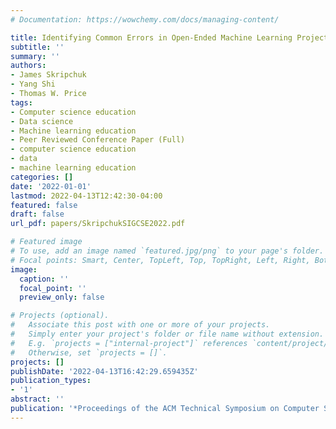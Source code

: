 ```yaml
---
# Documentation: https://wowchemy.com/docs/managing-content/

title: Identifying Common Errors in Open-Ended Machine Learning Projects
subtitle: ''
summary: ''
authors:
- James Skripchuk
- Yang Shi
- Thomas W. Price
tags:
- Computer science education
- Data science
- Machine learning education
- Peer Reviewed Conference Paper (Full)
- computer science education
- data
- machine learning education
categories: []
date: '2022-01-01'
lastmod: 2022-04-13T12:42:30-04:00
featured: false
draft: false
url_pdf: papers/SkripchukSIGCSE2022.pdf

# Featured image
# To use, add an image named `featured.jpg/png` to your page's folder.
# Focal points: Smart, Center, TopLeft, Top, TopRight, Left, Right, BottomLeft, Bottom, BottomRight.
image:
  caption: ''
  focal_point: ''
  preview_only: false

# Projects (optional).
#   Associate this post with one or more of your projects.
#   Simply enter your project's folder or file name without extension.
#   E.g. `projects = ["internal-project"]` references `content/project/deep-learning/index.md`.
#   Otherwise, set `projects = []`.
projects: []
publishDate: '2022-04-13T16:42:29.659435Z'
publication_types:
- '1'
abstract: ''
publication: '*Proceedings of the ACM Technical Symposium on Computer Science Education*'
---
```

